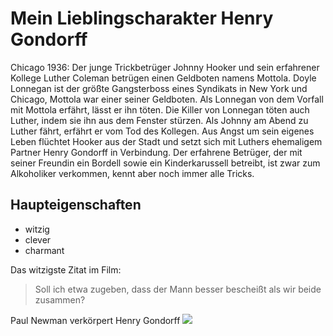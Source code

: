 # Mein Lieblingscharakter Henry Gondorff

Chicago 1936: Der junge Trickbetrüger Johnny Hooker und sein erfahrener Kollege Luther Coleman betrügen einen Geldboten namens Mottola.
Doyle Lonnegan ist der größte Gangsterboss eines Syndikats in New York und Chicago, Mottola war einer seiner Geldboten.
Als Lonnegan von dem Vorfall mit Mottola erfährt, lässt er ihn töten.
Die Killer von Lonnegan töten auch Luther, indem sie ihn aus dem Fenster stürzen.
Als Johnny am Abend zu Luther fährt, erfährt er vom Tod des Kollegen.
Aus Angst um sein eigenes Leben flüchtet Hooker aus der Stadt und setzt sich mit Luthers ehemaligem Partner Henry Gondorff in Verbindung.
Der erfahrene Betrüger, der mit seiner Freundin ein Bordell sowie ein Kinderkarussell betreibt,
ist zwar zum Alkoholiker verkommen, kennt aber noch immer alle Tricks.

## Haupteigenschaften

* witzig
* clever
* charmant

Das witzigste Zitat im Film:
> Soll ich etwa zugeben, dass der Mann besser bescheißt als wir beide zusammen?

Paul Newman verkörpert Henry Gondorff
<img src="https://de.wikipedia.org/wiki/Paul_Newman#/media/Datei:Paul_Newman_in_Venice,_1963.jpg"/>